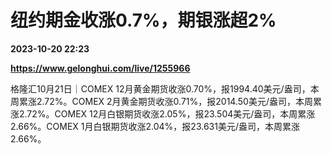 # 纽约期金收涨0.7%，期银涨超2%

**2023-10-20 22:23**

**https://www.gelonghui.com/live/1255966**

格隆汇10月21日｜COMEX 12月黄金期货收涨0.70%，报1994.40美元/盎司，本周累涨2.72%。COMEX 2月黄金期货收涨0.71%，报2014.50美元/盎司，本周累涨2.72%。COMEX 12月白银期货收涨2.05%，报23.504美元/盎司，本周累涨2.66%。COMEX 1月白银期货收涨2.04%，报23.631美元/盎司，本周累涨2.66%。